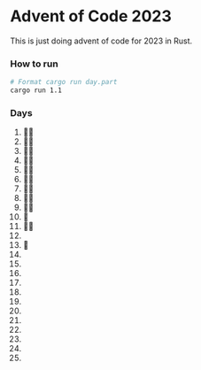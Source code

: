 # Advent of Code 2023

This is just doing advent of code for 2023 in Rust.

### How to run

```bash
# Format cargo run day.part
cargo run 1.1

```

### Days

1. 🌟🌟
2. 🌟🌟
3. 🌟🌟
4. 🌟🌟
5. 🌟🌟
6. 🌟🌟
7. 🌟🌟
8. 🌟🌟
9. 🌟🌟
10. 🌟
11. 🌟🌟
12.
13. 🌟
14.
15.
16.
17.
18.
19.
20.
21.
22.
23.
24.
25.
